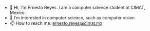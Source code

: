 - 👋 Hi, I’m Ernesto Reyes. I am a computer science student at CIMAT, Mexico. 
- 👀 I’m interested in computer science, such as computer vision.  
- 📫 How to reach me: ernesto.reyes@cimat.mx

<!---
ErnestoR2/ErnestoR2 is a ✨ special ✨ repository because its `README.md` (this file) appears on your GitHub profile.
You can click the Preview link to take a look at your changes.
--->
